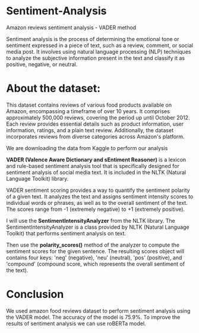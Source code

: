 # Sentiment-Analysis
Amazon reviews sentiment analysis - VADER method

Sentiment analysis is the process of determining the emotional tone or sentiment expressed in a piece of text, such as a review, comment, or social media post. It involves using natural language processing (NLP) techniques to analyze the subjective information present in the text and classify it as positive, negative, or neutral.

# About the dataset:

This dataset contains reviews of various food products available on Amazon, encompassing a timeframe of over 10 years. It comprises approximately 500,000 reviews, covering the period up until October 2012. Each review provides essential details such as product information, user information, ratings, and a plain text review. Additionally, the dataset incorporates reviews from diverse categories across Amazon's platform.

We are downloading the data from Kaggle to perform our analysis

**VADER (Valence Aware Dictionary and sEntiment Reasoner)** is a lexicon and rule-based sentiment analysis tool that is specifically designed for sentiment analysis of social media text. It is included in the NLTK (Natural Language Toolkit) library.

VADER sentiment scoring provides a way to quantify the sentiment polarity of a given text. It analyzes the text and assigns sentiment intensity scores to individual words or phrases, as well as to the overall sentiment of the text. The scores range from -1 (extremely negative) to +1 (extremely positive).

I will use the **SentimentIntensityAnalyzer** from the NLTK library. The SentimentIntensityAnalyzer is a class provided by NLTK (Natural Language Toolkit) that performs sentiment analysis on text.

Then use the **polarity_scores()** method of the analyzer to compute the sentiment scores for the given sentence. The resulting scores object will contains four keys: 'neg' (negative), 'neu' (neutral), 'pos' (positive), and 'compound' (compound score, which represents the overall sentiment of the text).

# Conclusion 
We used amazon food reviews dataset to perform sentiment analysis using the VADER model. The accuracy of the model is 75.9%. To improve the results of sentiment analysis we can use roBERTa model.
